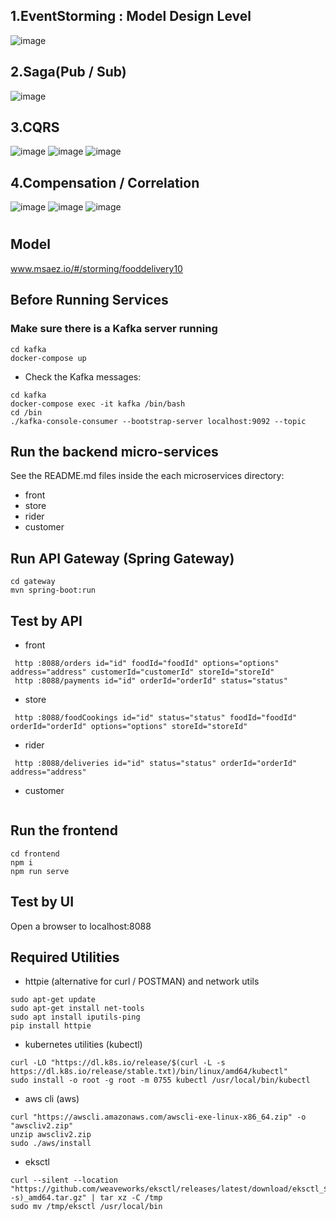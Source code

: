## 1.EventStorming : Model Design Level
![image](https://github.com/younghuz69/FoodDelivery/assets/132860007/ac08a9f2-a55a-498c-9b43-33fe7323499a)




## 2.Saga(Pub / Sub)
![image](https://github.com/younghuz69/FoodDelivery/assets/132860007/ff5960c5-2d0c-4adf-b917-63bf6a757c7b)



## 3.CQRS
![image](https://github.com/younghuz69/FoodDelivery/assets/132860007/073e4e34-bc24-43ab-a1bf-efd6d1a1b83d)
![image](https://github.com/younghuz69/FoodDelivery/assets/132860007/326f8712-e9b7-4c7c-b4c9-51100ace729a)
![image](https://github.com/younghuz69/FoodDelivery/assets/132860007/34ec11ef-36fc-4fdb-ab37-0f2e136a89d4)



## 4.Compensation / Correlation
![image](https://github.com/younghuz69/FoodDelivery/assets/132860007/43f645fa-1798-4b1c-abd4-e232573dff33)
![image](https://github.com/younghuz69/FoodDelivery/assets/132860007/2b2ba19e-b132-4ec9-b61b-d0ef3b6459b6)
![image](https://github.com/younghuz69/FoodDelivery/assets/132860007/00768215-d080-4d29-9b89-8af7a476ef0c)



# 

## Model
www.msaez.io/#/storming/fooddelivery10

## Before Running Services
### Make sure there is a Kafka server running
```
cd kafka
docker-compose up
```
- Check the Kafka messages:
```
cd kafka
docker-compose exec -it kafka /bin/bash
cd /bin
./kafka-console-consumer --bootstrap-server localhost:9092 --topic
```

## Run the backend micro-services
See the README.md files inside the each microservices directory:

- front
- store
- rider
- customer


## Run API Gateway (Spring Gateway)
```
cd gateway
mvn spring-boot:run
```

## Test by API
- front
```
 http :8088/orders id="id" foodId="foodId" options="options" address="address" customerId="customerId" storeId="storeId" 
 http :8088/payments id="id" orderId="orderId" status="status" 
```
- store
```
 http :8088/foodCookings id="id" status="status" foodId="foodId" orderId="orderId" options="options" storeId="storeId" 
```
- rider
```
 http :8088/deliveries id="id" status="status" orderId="orderId" address="address" 
```
- customer
```
```


## Run the frontend
```
cd frontend
npm i
npm run serve
```

## Test by UI
Open a browser to localhost:8088

## Required Utilities

- httpie (alternative for curl / POSTMAN) and network utils
```
sudo apt-get update
sudo apt-get install net-tools
sudo apt install iputils-ping
pip install httpie
```

- kubernetes utilities (kubectl)
```
curl -LO "https://dl.k8s.io/release/$(curl -L -s https://dl.k8s.io/release/stable.txt)/bin/linux/amd64/kubectl"
sudo install -o root -g root -m 0755 kubectl /usr/local/bin/kubectl
```

- aws cli (aws)
```
curl "https://awscli.amazonaws.com/awscli-exe-linux-x86_64.zip" -o "awscliv2.zip"
unzip awscliv2.zip
sudo ./aws/install
```

- eksctl 
```
curl --silent --location "https://github.com/weaveworks/eksctl/releases/latest/download/eksctl_$(uname -s)_amd64.tar.gz" | tar xz -C /tmp
sudo mv /tmp/eksctl /usr/local/bin
```

